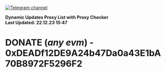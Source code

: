 [![Telegram channel](https://img.shields.io/endpoint?url=https://runkit.io/damiankrawczyk/telegram-badge/branches/master?url=https://t.me/n4z4v0d)](https://t.me/n4z4v0d) 

**Dynamic Updates Proxy List with Proxy Checker**  
**Last Updated: 22.12.23 15:47**

# DONATE (_any evm_) - 0xDEADf12DE9A24b47Da0a43E1bA70B8972F5296F2
